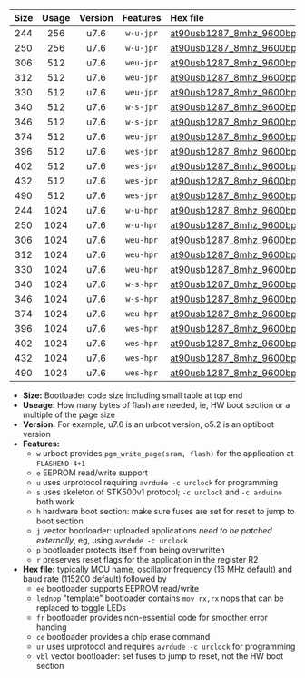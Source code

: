 |Size|Usage|Version|Features|Hex file|
|:-:|:-:|:-:|:-:|:--|
|244|256|u7.6|`w-u-jpr`|[at90usb1287_8mhz_9600bps_ur_vbl.hex](https://raw.githubusercontent.com/stefanrueger/urboot/main/at90usb1287_8mhz_9600bps_ur_vbl.hex)|
|250|256|u7.6|`w-u-jpr`|[at90usb1287_8mhz_9600bps_lednop_ur_vbl.hex](https://raw.githubusercontent.com/stefanrueger/urboot/main/at90usb1287_8mhz_9600bps_lednop_ur_vbl.hex)|
|306|512|u7.6|`weu-jpr`|[at90usb1287_8mhz_9600bps_ee_ur_vbl.hex](https://raw.githubusercontent.com/stefanrueger/urboot/main/at90usb1287_8mhz_9600bps_ee_ur_vbl.hex)|
|312|512|u7.6|`weu-jpr`|[at90usb1287_8mhz_9600bps_ee_lednop_ur_vbl.hex](https://raw.githubusercontent.com/stefanrueger/urboot/main/at90usb1287_8mhz_9600bps_ee_lednop_ur_vbl.hex)|
|330|512|u7.6|`weu-jpr`|[at90usb1287_8mhz_9600bps_ee_lednop_fr_ur_vbl.hex](https://raw.githubusercontent.com/stefanrueger/urboot/main/at90usb1287_8mhz_9600bps_ee_lednop_fr_ur_vbl.hex)|
|340|512|u7.6|`w-s-jpr`|[at90usb1287_8mhz_9600bps_vbl.hex](https://raw.githubusercontent.com/stefanrueger/urboot/main/at90usb1287_8mhz_9600bps_vbl.hex)|
|346|512|u7.6|`w-s-jpr`|[at90usb1287_8mhz_9600bps_lednop_vbl.hex](https://raw.githubusercontent.com/stefanrueger/urboot/main/at90usb1287_8mhz_9600bps_lednop_vbl.hex)|
|374|512|u7.6|`weu-jpr`|[at90usb1287_8mhz_9600bps_ee_lednop_fr_ce_ur_vbl.hex](https://raw.githubusercontent.com/stefanrueger/urboot/main/at90usb1287_8mhz_9600bps_ee_lednop_fr_ce_ur_vbl.hex)|
|396|512|u7.6|`wes-jpr`|[at90usb1287_8mhz_9600bps_ee_vbl.hex](https://raw.githubusercontent.com/stefanrueger/urboot/main/at90usb1287_8mhz_9600bps_ee_vbl.hex)|
|402|512|u7.6|`wes-jpr`|[at90usb1287_8mhz_9600bps_ee_lednop_vbl.hex](https://raw.githubusercontent.com/stefanrueger/urboot/main/at90usb1287_8mhz_9600bps_ee_lednop_vbl.hex)|
|432|512|u7.6|`wes-jpr`|[at90usb1287_8mhz_9600bps_ee_lednop_fr_vbl.hex](https://raw.githubusercontent.com/stefanrueger/urboot/main/at90usb1287_8mhz_9600bps_ee_lednop_fr_vbl.hex)|
|490|512|u7.6|`wes-jpr`|[at90usb1287_8mhz_9600bps_ee_lednop_fr_ce_vbl.hex](https://raw.githubusercontent.com/stefanrueger/urboot/main/at90usb1287_8mhz_9600bps_ee_lednop_fr_ce_vbl.hex)|
|244|1024|u7.6|`w-u-hpr`|[at90usb1287_8mhz_9600bps_ur.hex](https://raw.githubusercontent.com/stefanrueger/urboot/main/at90usb1287_8mhz_9600bps_ur.hex)|
|250|1024|u7.6|`w-u-hpr`|[at90usb1287_8mhz_9600bps_lednop_ur.hex](https://raw.githubusercontent.com/stefanrueger/urboot/main/at90usb1287_8mhz_9600bps_lednop_ur.hex)|
|306|1024|u7.6|`weu-hpr`|[at90usb1287_8mhz_9600bps_ee_ur.hex](https://raw.githubusercontent.com/stefanrueger/urboot/main/at90usb1287_8mhz_9600bps_ee_ur.hex)|
|312|1024|u7.6|`weu-hpr`|[at90usb1287_8mhz_9600bps_ee_lednop_ur.hex](https://raw.githubusercontent.com/stefanrueger/urboot/main/at90usb1287_8mhz_9600bps_ee_lednop_ur.hex)|
|330|1024|u7.6|`weu-hpr`|[at90usb1287_8mhz_9600bps_ee_lednop_fr_ur.hex](https://raw.githubusercontent.com/stefanrueger/urboot/main/at90usb1287_8mhz_9600bps_ee_lednop_fr_ur.hex)|
|340|1024|u7.6|`w-s-hpr`|[at90usb1287_8mhz_9600bps.hex](https://raw.githubusercontent.com/stefanrueger/urboot/main/at90usb1287_8mhz_9600bps.hex)|
|346|1024|u7.6|`w-s-hpr`|[at90usb1287_8mhz_9600bps_lednop.hex](https://raw.githubusercontent.com/stefanrueger/urboot/main/at90usb1287_8mhz_9600bps_lednop.hex)|
|374|1024|u7.6|`weu-hpr`|[at90usb1287_8mhz_9600bps_ee_lednop_fr_ce_ur.hex](https://raw.githubusercontent.com/stefanrueger/urboot/main/at90usb1287_8mhz_9600bps_ee_lednop_fr_ce_ur.hex)|
|396|1024|u7.6|`wes-hpr`|[at90usb1287_8mhz_9600bps_ee.hex](https://raw.githubusercontent.com/stefanrueger/urboot/main/at90usb1287_8mhz_9600bps_ee.hex)|
|402|1024|u7.6|`wes-hpr`|[at90usb1287_8mhz_9600bps_ee_lednop.hex](https://raw.githubusercontent.com/stefanrueger/urboot/main/at90usb1287_8mhz_9600bps_ee_lednop.hex)|
|432|1024|u7.6|`wes-hpr`|[at90usb1287_8mhz_9600bps_ee_lednop_fr.hex](https://raw.githubusercontent.com/stefanrueger/urboot/main/at90usb1287_8mhz_9600bps_ee_lednop_fr.hex)|
|490|1024|u7.6|`wes-hpr`|[at90usb1287_8mhz_9600bps_ee_lednop_fr_ce.hex](https://raw.githubusercontent.com/stefanrueger/urboot/main/at90usb1287_8mhz_9600bps_ee_lednop_fr_ce.hex)|

- **Size:** Bootloader code size including small table at top end
- **Useage:** How many bytes of flash are needed, ie, HW boot section or a multiple of the page size
- **Version:** For example, u7.6 is an urboot version, o5.2 is an optiboot version
- **Features:**
  + `w` urboot provides `pgm_write_page(sram, flash)` for the application at `FLASHEND-4+1`
  + `e` EEPROM read/write support
  + `u` uses urprotocol requiring `avrdude -c urclock` for programming
  + `s` uses skeleton of STK500v1 protocol; `-c urclock` and `-c arduino` both work
  + `h` hardware boot section: make sure fuses are set for reset to jump to boot section
  + `j` vector bootloader: uploaded applications *need to be patched externally*, eg, using `avrdude -c urclock`
  + `p` bootloader protects itself from being overwritten
  + `r` preserves reset flags for the application in the register R2
- **Hex file:** typically MCU name, oscillator frequency (16 MHz default) and baud rate (115200 default) followed by
  + `ee` bootloader supports EEPROM read/write
  + `lednop` "template" bootloader contains `mov rx,rx` nops that can be replaced to toggle LEDs
  + `fr` bootloader provides non-essential code for smoother error handing
  + `ce` bootloader provides a chip erase command
  + `ur` uses urprotocol and requires `avrdude -c urclock` for programming
  + `vbl` vector bootloader: set fuses to jump to reset, not the HW boot section
